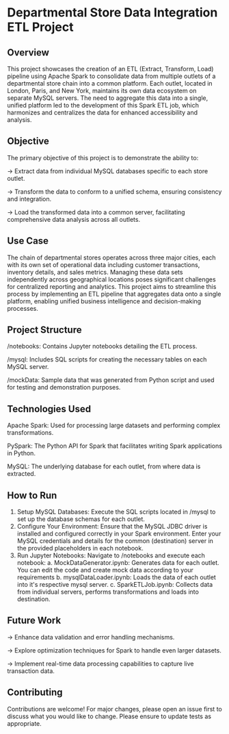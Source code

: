 # Departmental Store Data Integration ETL Project
## Overview
This project showcases the creation of an ETL (Extract, Transform, Load) pipeline using Apache Spark to consolidate data from multiple outlets of a departmental store chain into a common platform. Each outlet, located in London, Paris, and New York, maintains its own data ecosystem on separate MySQL servers. The need to aggregate this data into a single, unified platform led to the development of this Spark ETL job, which harmonizes and centralizes the data for enhanced accessibility and analysis.


## Objective
The primary objective of this project is to demonstrate the ability to:

-> Extract data from individual MySQL databases specific to each store outlet.

-> Transform the data to conform to a unified schema, ensuring consistency and integration.

-> Load the transformed data into a common server, facilitating comprehensive data analysis across all outlets.


## Use Case
The chain of departmental stores operates across three major cities, each with its own set of operational data including customer transactions, inventory details, and sales metrics. Managing these data sets independently across geographical locations poses significant challenges for centralized reporting and analytics. This project aims to streamline this process by implementing an ETL pipeline that aggregates data onto a single platform, enabling unified business intelligence and decision-making processes.


## Project Structure
/notebooks: Contains Jupyter notebooks detailing the ETL process.

/mysql: Includes SQL scripts for creating the necessary tables on each MySQL server.

/mockData: Sample data that was generated from Python script and used for testing and demonstration purposes.


## Technologies Used
Apache Spark: Used for processing large datasets and performing complex transformations.

PySpark: The Python API for Spark that facilitates writing Spark applications in Python.

MySQL: The underlying database for each outlet, from where data is extracted.


## How to Run
1. Setup MySQL Databases: Execute the SQL scripts located in /mysql to set up the database schemas for each outlet.
2. Configure Your Environment:
Ensure that the MySQL JDBC driver is installed and configured correctly in your Spark environment.
Enter your MySQL credentials and details for the common (destination) server in the provided placeholders in each notebook.
3. Run Jupyter Notebooks:
Navigate to /notebooks and execute each notebook:
  a. MockDataGenerator.ipynb: Generates data for each outlet. You can edit the code and create mock data according to your requirements
  b. mysqlDataLoader.ipynb: Loads the data of each outlet into it's respective mysql server.
  c. SparkETLJob.ipynb: Collects data from individual servers, performs transformations and loads into destination.


## Future Work

-> Enhance data validation and error handling mechanisms.

-> Explore optimization techniques for Spark to handle even larger datasets.

-> Implement real-time data processing capabilities to capture live transaction data.


## Contributing
Contributions are welcome! For major changes, please open an issue first to discuss what you would like to change. Please ensure to update tests as appropriate.

